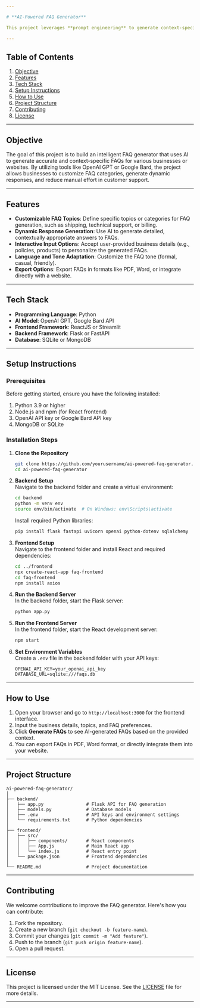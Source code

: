 ```yaml
---

# **AI-Powered FAQ Generator**

This project leverages **prompt engineering** to generate context-specific FAQs for websites or businesses. The tool aims to enhance user experience by reducing customer support team workload through automated FAQ generation using AI models like OpenAI GPT or Bard.

---
```


## **Table of Contents**

1. [Objective](#objective)
2. [Features](#features)
3. [Tech Stack](#tech-stack)
4. [Setup Instructions](#setup-instructions)
5. [How to Use](#how-to-use)
6. [Project Structure](#project-structure)
7. [Contributing](#contributing)
8. [License](#license)

---

## **Objective**

The goal of this project is to build an intelligent FAQ generator that uses AI to generate accurate and context-specific FAQs for various businesses or websites. By utilizing tools like OpenAI GPT or Google Bard, the project allows businesses to customize FAQ categories, generate dynamic responses, and reduce manual effort in customer support.

---

## **Features**

- **Customizable FAQ Topics**: Define specific topics or categories for FAQ generation, such as shipping, technical support, or billing.
- **Dynamic Response Generation**: Use AI to generate detailed, contextually appropriate answers to FAQs.
- **Interactive Input Options**: Accept user-provided business details (e.g., policies, products) to personalize the generated FAQs.
- **Language and Tone Adaptation**: Customize the FAQ tone (formal, casual, friendly).
- **Export Options**: Export FAQs in formats like PDF, Word, or integrate directly with a website.

---

## **Tech Stack**

- **Programming Language**: Python
- **AI Model**: OpenAI GPT, Google Bard API
- **Frontend Framework**: ReactJS or Streamlit
- **Backend Framework**: Flask or FastAPI
- **Database**: SQLite or MongoDB

---

## **Setup Instructions**

### **Prerequisites**

Before getting started, ensure you have the following installed:
1. Python 3.9 or higher
2. Node.js and npm (for React frontend)
3. OpenAI API key or Google Bard API key
4. MongoDB or SQLite

### **Installation Steps**

1. **Clone the Repository**
   ```bash
   git clone https://github.com/yourusername/ai-powered-faq-generator.git
   cd ai-powered-faq-generator
   ```

2. **Backend Setup**  
   Navigate to the backend folder and create a virtual environment:
   ```bash
   cd backend
   python -m venv env
   source env/bin/activate  # On Windows: env\Scripts\activate
   ```
   Install required Python libraries:
   ```bash
   pip install flask fastapi uvicorn openai python-dotenv sqlalchemy
   ```

3. **Frontend Setup**  
   Navigate to the frontend folder and install React and required dependencies:
   ```bash
   cd ../frontend
   npx create-react-app faq-frontend
   cd faq-frontend
   npm install axios
   ```

4. **Run the Backend Server**  
   In the backend folder, start the Flask server:
   ```bash
   python app.py
   ```

5. **Run the Frontend Server**  
   In the frontend folder, start the React development server:
   ```bash
   npm start
   ```

6. **Set Environment Variables**  
   Create a `.env` file in the backend folder with your API keys:
   ```env
   OPENAI_API_KEY=your_openai_api_key
   DATABASE_URL=sqlite:///faqs.db
   ```

---

## **How to Use**

1. Open your browser and go to `http://localhost:3000` for the frontend interface.
2. Input the business details, topics, and FAQ preferences.
3. Click **Generate FAQs** to see AI-generated FAQs based on the provided context.
4. You can export FAQs in PDF, Word format, or directly integrate them into your website.

---

## **Project Structure**

```plaintext
ai-powered-faq-generator/
│
├── backend/
│   ├── app.py                # Flask API for FAQ generation
│   ├── models.py             # Database models
│   ├── .env                  # API keys and environment settings
│   └── requirements.txt      # Python dependencies
│
├── frontend/
│   ├── src/
│   │   ├── components/       # React components
│   │   ├── App.js            # Main React app
│   │   └── index.js          # React entry point
│   └── package.json          # Frontend dependencies
│
└── README.md                 # Project documentation
```

---

## **Contributing**

We welcome contributions to improve the FAQ generator. Here's how you can contribute:
1. Fork the repository.
2. Create a new branch (`git checkout -b feature-name`).
3. Commit your changes (`git commit -m "Add feature"`).
4. Push to the branch (`git push origin feature-name`).
5. Open a pull request.

---

## **License**

This project is licensed under the MIT License. See the [LICENSE](LICENSE) file for more details.

---
